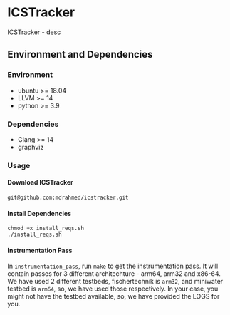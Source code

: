 # ICSTracker
ICSTracker - desc

## Environment and Dependencies
### Environment
 - ubuntu >= 18.04
 - LLVM >= 14
 - python >= 3.9

### Dependencies
 - Clang >= 14
 - graphviz 

### Usage
#### Download ICSTracker
```
git@github.com:mdrahmed/icstracker.git
```

#### Install Dependencies
```
chmod +x install_reqs.sh
./install_reqs.sh
```

#### Instrumentation Pass
In `instrumentation_pass`, run `make` to get the instrumentation pass. It will contain passes for 3 different architechture - arm64, arm32 and x86-64. We have used 2 different testbeds, fischertechnik is `arm32`, and miniwater testbed is `arm64`, so, we have used those respectively. In your case, you might not have the testbed available, so, we have provided the LOGS for you.



